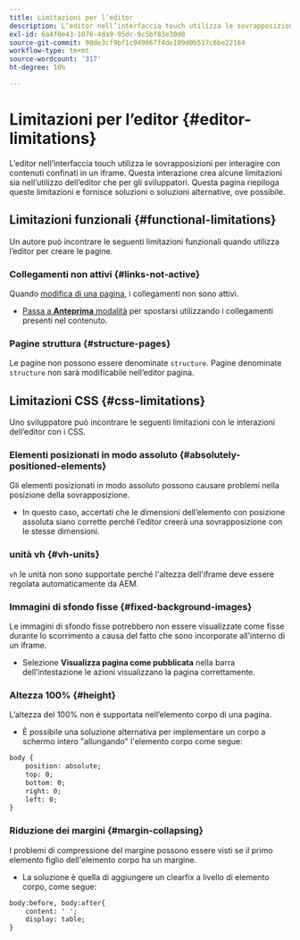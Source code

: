 ```yaml
---
title: Limitazioni per l’editor
description: L’editor nell’interfaccia touch utilizza le sovrapposizioni per interagire con contenuti confinati in un iframe. Questa interazione crea alcune limitazioni sia nell’utilizzo dell’editor che per gli sviluppatori.
exl-id: 6a4f0e43-1076-4da9-95dc-9c5bf83e30d0
source-git-commit: 90de3cf9bf1c949667f4de109d0b517c6be22184
workflow-type: tm+mt
source-wordcount: '317'
ht-degree: 10%

---
```


# Limitazioni per l’editor {#editor-limitations}

L’editor nell’interfaccia touch utilizza le sovrapposizioni per interagire con contenuti confinati in un iframe. Questa interazione crea alcune limitazioni sia nell’utilizzo dell’editor che per gli sviluppatori. Questa pagina riepiloga queste limitazioni e fornisce soluzioni o soluzioni alternative, ove possibile.

## Limitazioni funzionali {#functional-limitations}

Un autore può incontrare le seguenti limitazioni funzionali quando utilizza l’editor per creare le pagine.

### Collegamenti non attivi {#links-not-active}

Quando [modifica di una pagina](/help/sites-cloud/authoring/fundamentals/editing-content.md), i collegamenti non sono attivi.

* [Passa a **Anteprima** modalità](/help/sites-cloud/authoring/fundamentals/editing-content.md#preview-mode) per spostarsi utilizzando i collegamenti presenti nel contenuto.

### Pagine struttura {#structure-pages}

Le pagine non possono essere denominate `structure`. Pagine denominate `structure` non sarà modificabile nell’editor pagina.

## Limitazioni CSS {#css-limitations}

Uno sviluppatore può incontrare le seguenti limitazioni con le interazioni dell’editor con i CSS.

### Elementi posizionati in modo assoluto {#absolutely-positioned-elements}

Gli elementi posizionati in modo assoluto possono causare problemi nella posizione della sovrapposizione.

* In questo caso, accertati che le dimensioni dell’elemento con posizione assoluta siano corrette perché l’editor creerà una sovrapposizione con le stesse dimensioni.

### unità vh {#vh-units}

`vh` le unità non sono supportate perché l&#39;altezza dell&#39;iframe deve essere regolata automaticamente da AEM.

### Immagini di sfondo fisse {#fixed-background-images}

Le immagini di sfondo fisse potrebbero non essere visualizzate come fisse durante lo scorrimento a causa del fatto che sono incorporate all&#39;interno di un iframe.

* Selezione **Visualizza pagina come pubblicata** nella barra dell’intestazione le azioni visualizzano la pagina correttamente.

### Altezza 100% {#height}

L’altezza del 100% non è supportata nell’elemento corpo di una pagina.

* È possibile una soluzione alternativa per implementare un corpo a schermo intero &quot;allungando&quot; l&#39;elemento corpo come segue:

```xml
body {
    position: absolute;
    top: 0;
    bottom: 0;
    right: 0;
    left: 0;
}
```

### Riduzione dei margini {#margin-collapsing}

I problemi di compressione del margine possono essere visti se il primo elemento figlio dell&#39;elemento corpo ha un margine.

* La soluzione è quella di aggiungere un clearfix a livello di elemento corpo, come segue:

```xml
body:before, body:after{
    content: ' ';
    display: table;
}
```
